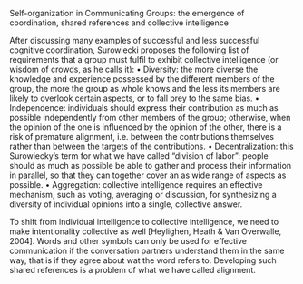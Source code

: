 Self-organization in Communicating Groups:the emergence of coordination, shared references and collectiveintelligence

After discussing many examples of successful and less successful cognitive coordination, Surowiecki proposes the following list of requirements that a group must fulfil to exhibit collective intelligence (or wisdom of crowds, as he calls it):•	Diversity: the more diverse the knowledge and experience possessed by the different members of the group, the more the group as whole knows and the less its members are likely to overlook certain aspects, or to fall prey to the same bias.• Independence: individuals should express their contribution as much as possible independently from other members of the group; otherwise, when the opinion of the one is influenced by the opinion of the other, there is a risk of premature alignment, i.e. between the contributions themselves rather than between the targets of the contributions.•	Decentralization: this Surowiecky’s term for what we have called “division of labor”: people should as much as possible be able to gather and process their information in parallel, so that they can together cover an as wide range of aspects as possible.•	Aggregation: collective intelligence requires an effective mechanism, such as voting, averaging or discussion, for synthesizing a diversity of individual opinions into a single, collective answer.


To shift from individual intelligence to collective intelligence, we need to make intentionality collective as well [Heylighen, Heath & Van Overwalle, 2004]. Words and other symbols can only be used for effective communication if the conversation partners understand them in the same way, that is if they agree about wat the word refers to. Developing such shared references is a problem of what we have called alignment.